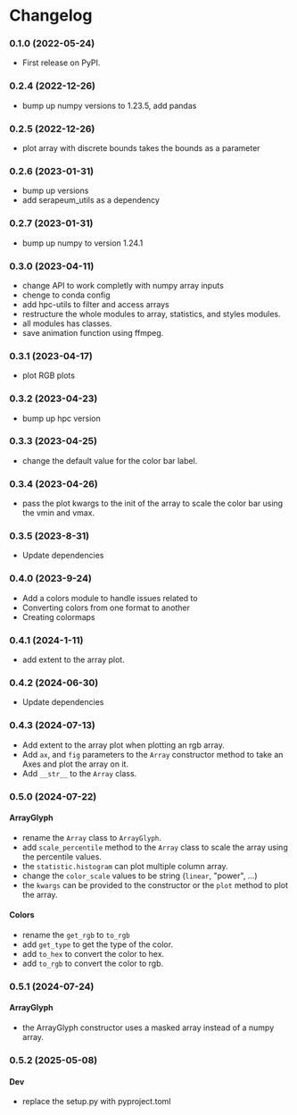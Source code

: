 # Changelog

###  0.1.0 (2022-05-24)
- First release on PyPI.

###  0.2.4 (2022-12-26)
- bump up numpy versions to 1.23.5, add pandas

###  0.2.5 (2022-12-26)
- plot array with discrete bounds takes the bounds as a parameter

###  0.2.6 (2023-01-31)
- bump up versions
- add serapeum_utils as a dependency

###  0.2.7 (2023-01-31)
- bump up numpy to version 1.24.1

###  0.3.0 (2023-04-11)
- change API to work completly with numpy array inputs
- chenge to conda config
- add hpc-utils to filter and access arrays
- restructure the whole modules to array, statistics, and styles modules.
- all modules has classes.
- save animation function using ffmpeg.

###  0.3.1 (2023-04-17)
- plot RGB plots

###  0.3.2 (2023-04-23)
- bump up hpc version

###  0.3.3 (2023-04-25)
- change the default value for the color bar label.

###  0.3.4 (2023-04-26)
- pass the plot kwargs to the init of the array to scale the color bar using the vmin and vmax.

###  0.3.5 (2023-8-31)
- Update dependencies

###  0.4.0 (2023-9-24)
- Add a colors module to handle issues related to
- Converting colors from one format to another
- Creating colormaps

###  0.4.1 (2024-1-11)
- add extent to the array plot.

###  0.4.2 (2024-06-30)
- Update dependencies

###  0.4.3 (2024-07-13)
- Add extent to the array plot when plotting an rgb array.
- Add `ax`, and `fig` parameters to the `Array` constructor method to take an Axes and plot the array on it.
- Add `__str__` to the `Array` class.

###  0.5.0 (2024-07-22)
####   ArrayGlyph

- rename the `Array` class to `ArrayGlyph`.
- add `scale_percentile` method to the `Array` class to scale the array using the percentile values.
- the `statistic.histogram` can plot multiple column array.
- change the `color_scale` values to be string (`linear`, "power", ...)
- the `kwargs` can be provided to the constructor or the `plot` method to plot the array.

####   Colors
- rename the `get_rgb` to `to_rgb`
- add `get_type` to get the type of the color.
- add `to_hex` to convert the color to hex.
- add `to_rgb` to convert the color to rgb.

###  0.5.1 (2024-07-24)
####   ArrayGlyph
- the ArrayGlyph constructor uses a masked array instead of a numpy array.

###  0.5.2 (2025-05-08)
####   Dev
- replace the setup.py with pyproject.toml
